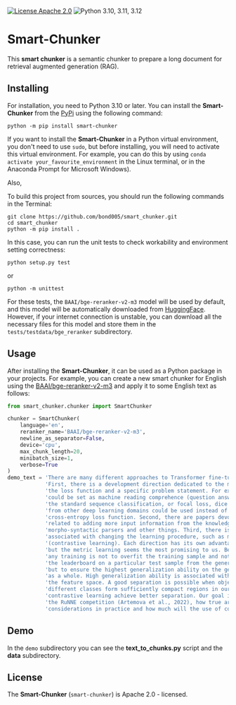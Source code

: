[![License Apache 2.0](https://img.shields.io/badge/license-Apache%202.0-blue.svg)](https://github.com/bond005/impartial_text_cls/blob/master/LICENSE)
![Python 3.10, 3.11, 3.12](https://img.shields.io/badge/python-3.10%20%7C%203.11%20%7C%203.12-green.svg)

# Smart-Chunker
This **smart chunker** is a semantic chunker to prepare a  long document for retrieval augmented generation (RAG).

Installing
----------


For installation, you need to Python 3.10 or later. You can install the **Smart-Chunker** from the [PyPi](https://pypi.org/project/smart-chunker) using the following command:

```
python -m pip install smart-chunker
```

If you want to install the **Smart-Chunker** in a Python virtual environment, you don't need to use `sudo`, but before installing, you will need to activate this virtual environment. For example, you can do this by using `conda activate your_favourite_environment` in the Linux terminal, or in the Anaconda Prompt for Microsoft Windows).

Also, 

To build this project from sources, you should run the following commands in the Terminal:

```
git clone https://github.com/bond005/smart_chunker.git
cd smart_chunker
python -m pip install .
```

In this case, you can run the unit tests to check workability and environment setting correctness:

```
python setup.py test
```

or

```
python -m unittest
```

For these tests, the `BAAI/bge-reranker-v2-m3` model will be used by default, and this model will be automatically downloaded from [HuggingFace](https://huggingface.co/BAAI/bge-reranker-v2-m3). However, if your internet connection is unstable, you can download all the necessary files for this model and store them in the `tests/testdata/bge_reranker` subdirectory.

Usage
-----

After installing the **Smart-Chunker**, it can be used as a Python package in your projects. For example, you can create a new smart chunker for English using the [BAAI/bge-reranker-v2-m3](https://huggingface.co/BAAI/bge-reranker-v2-m3) and apply it to some English text as follows:

```python
from smart_chunker.chunker import SmartChunker

chunker = SmartChunker(
    language='en',
    reranker_name='BAAI/bge-reranker-v2-m3',
    newline_as_separator=False,
    device='cpu',
    max_chunk_length=20,
    minibatch_size=1,
    verbose=True
)
demo_text = 'There are many different approaches to Transformer fine-tuning. ' \
            'First, there is a development direction dedicated to the modification of ' \
            'the loss function and a specific problem statement. For example, training problem ' \
            'could be set as machine reading comprehence (question answering) instead of ' \
            'the standard sequence classification, or focal loss, dice loss and other things ' \
            'from other deep learning domains could be used instead of the standard ' \
            'cross-entropy loss function. Second, there are papers devoted to BERT extension, ' \
            'related to adding more input information from the knowledge graph, ' \
            'morpho-syntactic parsers and other things. Third, there is a group of algorithms ' \
            'associated with changing the learning procedure, such as metric learning ' \
            '(contrastive learning). Each direction has its own advantages and disadvantages, ' \
            'but the metric learning seems the most promising to us. Because the goal of ' \
            'any training is not to overfit the training sample and not just to take the top of ' \
            'the leaderboard on a particular test sample from the general population, ' \
            'but to ensure the highest generalization ability on the general population ' \
            'as a whole. High generalization ability is associated with good separation in ' \
            'the feature space. A good separation is possible when objects of ' \
            'different classes form sufficiently compact regions in our space. And methods of ' \
            'contrastive learning achieve better separation. Our goal is to test, on the basis of ' \
            'the RuNNE competition (Artemova et al., 2022), how true are these theoretical ' \
            'considerations in practice and how much will the use of comparative learning in BERT’s fine tuning allow us to build more compact high-level representations of different classes of named entities and, as a result, improve the quality of recognition of named entities.'
```

Demo
----

In the `demo` subdirectory you can see the **text_to_chunks.py** script and the **data** subdirectory.



License
-------

The **Smart-Chunker** (`smart-chunker`) is Apache 2.0 - licensed.